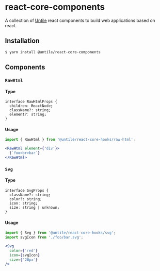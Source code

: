 # react-core-components

A collection of [Untile](https://github.com/untile) react components to build 
web applications based on react.

## Installation

```sh
$ yarn install @untile/react-core-components
```

## Components

### `RawHtml`

#### Type

```tsx
interface RawHtmlProps {
  children: ReactNode;
  className?: string;
  element?: string;
}
```

#### Usage

```jsx
import { RawHtml } from '@untile/react-core-hooks/raw-html';

<RawHtml element={'div'}>
  {`foo<br>bar`}
</RawHtml>
```

### `Svg`

#### Type

```tsx
interface SvgProps {
  className?: string;
  color?: string;
  icon: string;
  size: string | unknown;
}
```

#### Usage

```jsx
import { Svg } from '@untile/react-core-hooks/svg';
import svgIcon from './foo/bar.svg';

<Svg
  color={'red'}
  icon={svgIcon}
  size={'20px'}
/>
```
